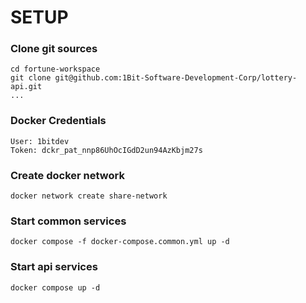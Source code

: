 # SETUP

### Clone git sources
```
cd fortune-workspace
git clone git@github.com:1Bit-Software-Development-Corp/lottery-api.git
...
```

### Docker Credentials
```
User: 1bitdev
Token: dckr_pat_nnp86UhOcIGdD2un94AzKbjm27s
```

### Create docker network
```shell
docker network create share-network
```

### Start common services
```shell
docker compose -f docker-compose.common.yml up -d
```

### Start api services
```shell
docker compose up -d
```
